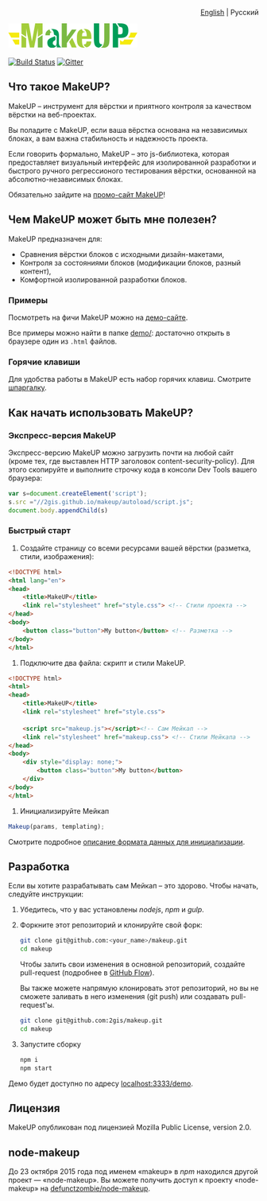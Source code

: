 
<p align="right"><a href="README.md">English</a> | Русский</p>

![MakeUP logo](docs/makeup.png)
<br><br>
[![Build Status](https://travis-ci.org/2gis/makeup.svg)](https://travis-ci.org/2gis/makeup) [![Gitter](https://badges.gitter.im/Join%20Chat.svg)](https://gitter.im/2gis/makeup?utm_source=badge&utm_medium=badge&utm_campaign=pr-badge&utm_content=badge)
## Что такое MakeUP?

MakeUP – инструмент для вёрстки и приятного контроля за качеством вёрстки на веб-проектах.

Вы поладите с MakeUP, если ваша вёрстка основана на независимых блоках, а вам важна стабильность и надежность проекта.

Если говорить формально, MakeUP – это js-библиотека, которая предоставляет визуальный интерфейс для изолированной разработки и быстрого ручного регрессионого тестирования вёрстки, основанной на абсолютно-независимых блоках.

Обязательно зайдите на [промо-сайт MakeUP](http://2gis.github.io/makeup)!

## Чем MakeUP может быть мне полезен?

MakeUP предназначен для:

* Сравнения вёрстки блоков с исходными дизайн-макетами,
* Контроля за состояниями блоков (модификации блоков, разный контент),
* Комфортной изолированной разработки блоков.

### Примеры

Посмотреть на фичи MakeUP можно на [демо-сайте](http://2gis.github.io/makeup/demo).

Все примеры можно найти в папке [demo/](demo/): достаточно открыть в браузере один из `.html` файлов.

### Горячие клавиши

Для удобства работы в MakeUP есть набор горячих клавиш. Смотрите
[шпаргалку](docs/ru/keyboard.md).

## Как начать использовать MakeUP?

### Экспресс-версия MakeUP

Экспресс-версию MakeUP можно загрузить почти на любой сайт (кроме тех, где выставлен HTTP заголовок content-security-policy). Для этого скопируйте и выполните строчку кода в консоли Dev Tools вашего браузера:

```js
var s=document.createElement('script');
s.src ="//2gis.github.io/makeup/autoload/script.js";
document.body.appendChild(s)
```

### Быстрый старт

  1. Создайте страницу со всеми ресурсами вашей вёрстки (разметка, стили, изображения):

  ```html
  <!DOCTYPE html>
  <html lang="en">
  <head>
      <title>MakeUP</title>
      <link rel="stylesheet" href="style.css"> <!-- Стили проекта -->
  </head>
  <body>
      <button class="button">My button</button> <!-- Разметка -->
  </body>
  </html>
  ```

1. Подключите два файла: скрипт и стили MakeUP.

  ```html
  <!DOCTYPE html>
  <html>
  <head>
      <title>MakeUP</title>
      <link rel="stylesheet" href="style.css">

      <script src="makeup.js"></script><!-- Сам Мейкап -->
      <link rel="stylesheet" href="makeup.css"> <!-- Стили Мейкапа -->
  </head>
  <body>
      <div style="display: none;">
          <button class="button">My button</button>
      </div>
  </body>
  </html>
  ```

1. Инициализируйте Мейкап

  ```js
  Makeup(params, templating);
  ```

  Смотрите подробное [описание формата данных для инициализации](docs/ru/format.md).

## Разработка

Если вы хотите разрабатывать сам Мейкап – это здорово. Чтобы начать, следуйте инструкции:

1. Убедитесь, что у вас установлены *nodejs*, *npm* и *gulp*.

1. Форкните этот репозиторий и клонируйте свой форк:

    ```bash
    git clone git@github.com:<your_name>/makeup.git
    cd makeup
    ```
    Чтобы залить свои изменения в основной репозиторий, создайте pull-request (подробнее в [GitHub Flow](https://guides.github.com/introduction/flow/)).

    Вы также можете напрямую клонировать этот репозиторий, но вы не сможете заливать в него изменения (git push) или создавать pull-request'ы.

    ```bash
    git clone git@github.com:2gis/makeup.git
    cd makeup
    ```
2. Запустите сборку

    ```bash
    npm i
    npm start
    ```

Демо будет доступно по адресу [localhost:3333/demo](http://localhost:3333/demo).

## Лицензия

MakeUP опубликован под лицензией Mozilla Public License, version 2.0.

## node-makeup

До 23 октября 2015 года под именем «makeup» в *npm* находился другой проект — «node-makeup». Вы можете получить доступ к проекту «node-makeup» на [defunctzombie/node-makeup](https://github.com/defunctzombie/node-makeup).
